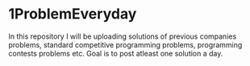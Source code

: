 # 1ProblemEveryday
  In this repository I will be uploading solutions of previous companies problems, standard competitive programming problems, programming contests problems etc.
  Goal is to post atleast one solution a day.
 
